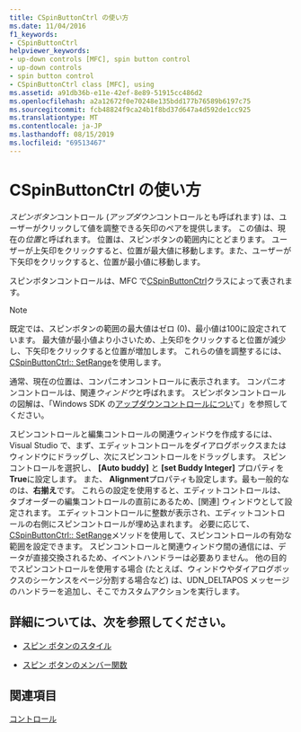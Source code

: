 ```yaml
---
title: CSpinButtonCtrl の使い方
ms.date: 11/04/2016
f1_keywords:
- CSpinButtonCtrl
helpviewer_keywords:
- up-down controls [MFC], spin button control
- up-down controls
- spin button control
- CSpinButtonCtrl class [MFC], using
ms.assetid: a91db36b-e11e-42ef-8e89-51915cc486d2
ms.openlocfilehash: a2a12672f0e70248e135bdd177b76589b6197c75
ms.sourcegitcommit: fcb48824f9ca24b1f8bd37d647a4d592de1cc925
ms.translationtype: MT
ms.contentlocale: ja-JP
ms.lasthandoff: 08/15/2019
ms.locfileid: "69513467"
---
```

# <a name="using-cspinbuttonctrl"></a>CSpinButtonCtrl の使い方

*スピンボタン*コントロール (*アップダウン*コントロールとも呼ばれます) は、ユーザーがクリックして値を調整できる矢印のペアを提供します。 この値は、現在の*位置*と呼ばれます。 位置は、スピンボタンの範囲内にとどまります。 ユーザーが上矢印をクリックすると、位置が最大値に移動します。また、ユーザーが下矢印をクリックすると、位置が最小値に移動します。

スピンボタンコントロールは、MFC で[CSpinButtonCtrl](../mfc/reference/cspinbuttonctrl-class.md)クラスによって表されます。

> [!NOTE]
>  既定では、スピンボタンの範囲の最大値はゼロ (0)、最小値は100に設定されています。 最大値が最小値より小さいため、上矢印をクリックすると位置が減少し、下矢印をクリックすると位置が増加します。 これらの値を調整するには、 [CSpinButtonCtrl:: SetRange](../mfc/reference/cspinbuttonctrl-class.md#setrange)を使用します。

通常、現在の位置は、コンパニオンコントロールに表示されます。 コンパニオンコントロールは、関連*ウィンドウ*と呼ばれます。 スピンボタンコントロールの図解は、「Windows SDK の[アップダウンコントロールについ](/windows/win32/Controls/up-down-controls)て」を参照してください。

スピンコントロールと編集コントロールの関連ウィンドウを作成するには、Visual Studio で、まず、エディットコントロールをダイアログボックスまたはウィンドウにドラッグし、次にスピンコントロールをドラッグします。 スピンコントロールを選択し、 **[Auto buddy]** と **[set Buddy Integer]** プロパティを**True**に設定します。 また、 **Alignment**プロパティも設定します。最も一般的なのは、**右揃え**です。 これらの設定を使用すると、エディットコントロールは、タブオーダーの編集コントロールの直前にあるため、[関連] ウィンドウとして設定されます。 エディットコントロールに整数が表示され、エディットコントロールの右側にスピンコントロールが埋め込まれます。 必要に応じて、 [CSpinButtonCtrl:: SetRange](../mfc/reference/cspinbuttonctrl-class.md#setrange)メソッドを使用して、スピンコントロールの有効な範囲を設定できます。 スピンコントロールと関連ウィンドウ間の通信には、データが直接交換されるため、イベントハンドラーは必要ありません。 他の目的でスピンコントロールを使用する場合 (たとえば、ウィンドウやダイアログボックスのシーケンスをページ分割する場合など) は、UDN_DELTAPOS メッセージのハンドラーを追加し、そこでカスタムアクションを実行します。

## <a name="what-do-you-want-to-know-more-about"></a>詳細については、次を参照してください。

- [スピン ボタンのスタイル](../mfc/spin-button-styles.md)

- [スピン ボタンのメンバー関数](../mfc/spin-button-member-functions.md)

## <a name="see-also"></a>関連項目

[コントロール](../mfc/controls-mfc.md)
